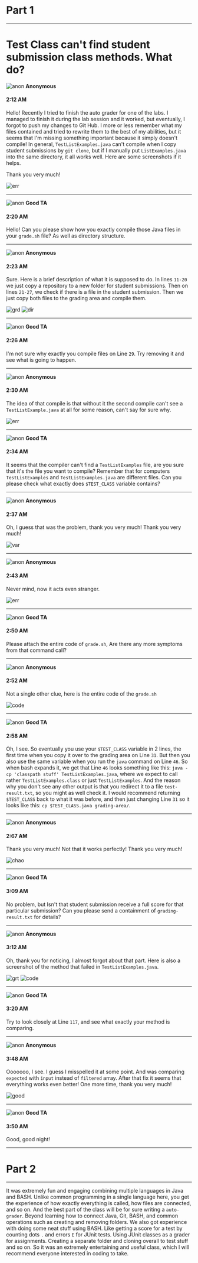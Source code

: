 # Part 1

---
# Test Class can't find student submission class methods. What do? 
![anon](img/av-1.png)  **Anonymous**
#### 2:12 AM
Hello! Recently I tried to finish the auto grader for one of the labs. I managed to finish it during the lab session and it worked, but eventually, I forgot to push my changes to Git Hub.
I more or less remember what my files contained and tried to rewrite them to the best of my abilities, but it seems that I'm missing something important because it simply doesn't compile! 
In general, `TestListExamples.java` can't compile when I copy student submissions by `git clone`, but if I manually put `ListExamples.java` into the same directory, it all works well.
Here are some screenshots if it helps.

Thank you very much!

![err](img/ts-1.png) 

---
![anon](img/av-1.png) **Good TA**
#### 2:20 AM
Hello! Can you please show how you exactly compile those Java files in your `grade.sh` file? As well as directory structure. 

---
![anon](img/av-1.png)  **Anonymous**
#### 2:23 AM
Sure. Here is a brief description of what it is supposed to do. In lines `11-20` we just copy a repository to a new folder for student submissions. Then on lines `21-27`, we check if there is a file in the student submission.
Then we just copy both files to the grading area and compile them.

![grd](img/ts-3.png) 
![dir](img/ts-2.png) 

---
![anon](img/av-1.png) **Good TA**
#### 2:26 AM
I'm not sure why exactly you compile files on Line `29`. Try removing it and see what is going to happen.

---
![anon](img/av-1.png)  **Anonymous**
#### 2:30 AM
The idea of that compile is that without it the second compile can't see a `TestListExample.java` at all for some reason, can't say for sure why.

![err](img/ts-4.png) 

---
![anon](img/av-1.png) **Good TA**
#### 2:34 AM
It seems that the compiler can't find a `TestListExamples` file, are you sure that it's the file you want to compile? Remember that for computers `TestListExamples` and `TestListExamples.java` are different files.
Can you please check what exactly does `$TEST_CLASS` variable contains? 

---
![anon](img/av-1.png)  **Anonymous**
#### 2:37 AM
Oh, I guess that was the problem, thank you very much! Thank you very much!

![var](img/ts-5.png) 

---
![anon](img/av-1.png)  **Anonymous**
#### 2:43 AM
Never mind, now it acts even stranger.

![err](img/ts-6.png) 

---
![anon](img/av-1.png) **Good TA**
#### 2:50 AM
Please attach the entire code of `grade.sh`, Are there any more symptoms from that command call?

---
![anon](img/av-1.png)  **Anonymous**
#### 2:52 AM
Not a single other clue, here is the entire code of the `grade.sh`

![code](img/ts-7.png) 

---
![anon](img/av-1.png) **Good TA**
#### 2:58 AM
Oh, I see. So eventually you use your `$TEST_CLASS` variable in 2 lines, the first time when you copy it over to the grading area on Line `31`. But then you also use the same variable when you run the `java` command on Line `46`.
So when bash expands it, we get that Line `46` looks something like this: `java -cp 'classpath stuff' TestListExamples.java`, where we expect to call rather `TestListExamples.class` or just `TestListExamples`.
And the reason why you don't see any other output is that you redirect it to a file `test-result.txt`, so you might as well check it. 
I would recommend returning `$TEST_CLASS` back to what it was before, and then just changing Line `31` so it looks like this: `cp $TEST_CLASS.java grading-area/`.

---
![anon](img/av-1.png)  **Anonymous**
#### 2:67 AM
Thank you very much! Not that it works perfectly! Thank you very much!

![chao](img/ts-8.png) 

---
![anon](img/av-1.png) **Good TA**
#### 3:09 AM
No problem, but Isn't that student submission receive a full score for that particular submission? Can you please send a containment of `grading-result.txt` for details?

---
![anon](img/av-1.png)  **Anonymous**
#### 3:12 AM
Oh, thank you for noticing, I almost forgot about that part. Here is also a screenshot of the method that failed in `TestListExamples.java`.

![grt](img/ts-9.png) 
![code](img/ts-10.png) 

---
![anon](img/av-1.png) **Good TA**
#### 3:20 AM
Try to look closely at Line `117`, and see what exactly your method is comparing. 

---
![anon](img/av-1.png)  **Anonymous**
#### 3:48 AM
Ooooooo, I see. I guess I misspelled it at some point. And was comparing `expected` with `input` instead of `filtered` array. After that fix it seems that everything works even better! 
One more time, thank you very much!

![good](img/ts-11.png)


---
![anon](img/av-1.png) **Good TA**
#### 3:50 AM
Good, good night! 

---
# Part 2

---
It was extremely fun and engaging combining multiple languages in Java and BASH. Unlike common programming in a single language here, you get the experience of how exactly everything is called, how files are connected, and so on.
And the best part of the class will be for sure writing a `auto-grader`. Beyond learning how to connect Java, Git, BASH, and common operations such as creating and removing folders.
We also got experience with doing some neat stuff using BASH. Like getting a score for a test by counting dots `.` and errors `E` for JUnit tests. Using JUnit classes as a grader for assignments. Creating a separate folder and cloning overall to test stuff and so on.
So it was an extremely entertaining and useful class, which I will recommend everyone interested in coding to take. 
